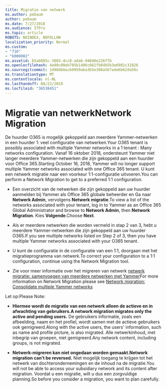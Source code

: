 ```yaml
---
title: Migratie van netwerk
ms.author: pebaum
author: pebaum
ms.date: 7/27/2018
ms.audience: ITPro
ms.topic: article
ROBOTS: NOINDEX, NOFOLLOW
localization_priority: Normal
ms.custom:
- "716"
- "6000002"
ms.assetid: b5ab885c-3803-4cc8-adab-94848e226ffb
ms.openlocfilehash: 4a98c08eb785b1406c661fb84b5b3e6981c31826
ms.sourcegitcommit: 1d98db8acb9959aba3b5e308a567ade6b62da56c
ms.translationtype: MT
ms.contentlocale: nl-NL
ms.lasthandoff: 08/22/2019
ms.locfileid: "36538451"
---
```

# <a name="network-migration"></a><span data-ttu-id="b5353-102">Migratie van netwerk</span><span class="sxs-lookup"><span data-stu-id="b5353-102">Network Migration</span></span>

<span data-ttu-id="b5353-103">De huurder O365 is mogelijk gekoppeld aan meerdere Yammer-netwerken in een huurder 1: veel configuratie van netwerken.</span><span class="sxs-lookup"><span data-stu-id="b5353-103">Your O365 tenant is possibly associated with multiple Yammer networks in a 1 tenant : Many networks configuration.</span></span> <span data-ttu-id="b5353-104">Vanaf 16 oktober 2018, ondersteunt Yammer niet langer meerdere Yammer-netwerken die zijn gekoppeld aan een huurder voor Office 365.</span><span class="sxs-lookup"><span data-stu-id="b5353-104">Starting October 16, 2018, Yammer will no longer support multiple Yammer networks associated with one Office 365 tenant.</span></span> <span data-ttu-id="b5353-105">U kunt een netwerk migratie naar een voorkeur 1:1-configuratie uitvoeren.</span><span class="sxs-lookup"><span data-stu-id="b5353-105">You can perform a Network Migration to get to a preferred 1:1 configuration.</span></span>
  
- <span data-ttu-id="b5353-106">Een overzicht van de netwerken die zijn gekoppeld aan uw huurder aanmelden bij Yammer als Office 365 globale beheerder en Ga naar **Netwerk Admin**, vervolgens **Netwerk migratie**.</span><span class="sxs-lookup"><span data-stu-id="b5353-106">To view a list of the networks associated with your tenant, log in to Yammer as an Office 365 Global Administrator and browse to **Network Admin**, then **Network Migration**.</span></span> <span data-ttu-id="b5353-107">Kies **Volgende**.</span><span class="sxs-lookup"><span data-stu-id="b5353-107">Choose **Next**.</span></span>

- <span data-ttu-id="b5353-108">Als er meerdere netwerken die worden vermeld in stap 2 van 3, hebt u meerdere Yammer-netwerken die zijn gekoppeld aan uw huurder O365.</span><span class="sxs-lookup"><span data-stu-id="b5353-108">If you see multiple networks listed on Step 2 of 3, then you have multiple Yammer networks associated with your O365 tenant.</span></span>

- <span data-ttu-id="b5353-109">U kunt de configuratie in de configuratie van een 1:1, doorgaan met het migratieprogramma van netwerk.</span><span class="sxs-lookup"><span data-stu-id="b5353-109">To correct your configuration to a 1:1 configuration, continue using the Network Migration tool.</span></span>

- <span data-ttu-id="b5353-110">Zie voor meer informatie over het migreren van netwerk [netwerk migratie: samenvoegen van meerdere netwerken met Yammer](https://support.office.com/article/a22c1b20-9231-4ce2-a916-392b1056d002)</span><span class="sxs-lookup"><span data-stu-id="b5353-110">For more information on Network Migration please see [Network migration: Consolidate multiple Yammer networks](https://support.office.com/article/a22c1b20-9231-4ce2-a916-392b1056d002)</span></span>

<span data-ttu-id="b5353-111">Let op:</span><span class="sxs-lookup"><span data-stu-id="b5353-111">Please Note:</span></span>
  
- <span data-ttu-id="b5353-112">**Hiermee wordt de migratie van een netwerk alleen de actieve en in afwachting van gebruikers.**</span><span class="sxs-lookup"><span data-stu-id="b5353-112">**A network migration migrates only the active and pending users.**</span></span> <span data-ttu-id="b5353-113">De gebruikers informatie, zoals een afbeelding, naam en het profiel, wordt samen met de actieve gebruikers ook gemigreerd.</span><span class="sxs-lookup"><span data-stu-id="b5353-113">Along with the active users, the users' information, such as name and profile picture, is also migrated.</span></span> <span data-ttu-id="b5353-114">Alle netwerkinhoud, met inbegrip van groepen, niet gemigreerd.</span><span class="sxs-lookup"><span data-stu-id="b5353-114">Any network content, including groups, is not migrated.</span></span>

- <span data-ttu-id="b5353-115">**Netwerk-migreren kan niet ongedaan worden gemaakt.**</span><span class="sxs-lookup"><span data-stu-id="b5353-115">**Network migration can't be reversed.**</span></span> <span data-ttu-id="b5353-116">Niet mogelijk toegang te krijgen tot het netwerk van dochterondernemingen en de inhoud na de migratie.</span><span class="sxs-lookup"><span data-stu-id="b5353-116">You will not be able to access your subsidiary network and its content after migration.</span></span> <span data-ttu-id="b5353-117">Voordat u een migratie, wilt u dus een zorgvuldige planning.</span><span class="sxs-lookup"><span data-stu-id="b5353-117">So before you consider a migration, you want to plan carefully.</span></span>
